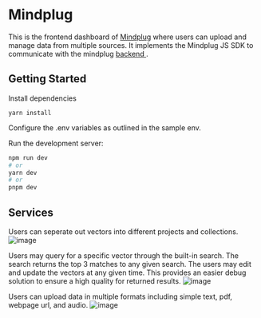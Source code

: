 # Mindplug
This is the frontend dashboard of [Mindplug](https://www.mindplug.io/) where users can upload and manage data from multiple sources. It implements the Mindplug JS SDK to communicate with the mindplug [backend
](https://github.com/AmritpalChera/mindplug_api). 


## Getting Started
Install dependencies
```
yarn install
```

Configure the .env variables as outlined in the sample env.

Run the development server:

```bash
npm run dev
# or
yarn dev
# or
pnpm dev
```

## Services
Users can seperate out vectors into different projects and collections.
![image](https://github.com/AmritpalChera/mindfront/assets/52187061/374639e7-e07d-4a7a-a458-a9126ca50027)

Users may query for a specific vector through the built-in search. The search returns the top 3 matches to any given search. The users may edit and update the vectors at any given time. This provides an easier debug solution to ensure a high quality for returned results.
![image](https://github.com/AmritpalChera/mindfront/assets/52187061/46630558-a147-4deb-862d-f0962ecc6a46)

Users can upload data in multiple formats including simple text, pdf, webpage url, and audio.
![image](https://github.com/AmritpalChera/mindfront/assets/52187061/3d618bb4-c0b8-4411-959d-25d2fa6608e2)
